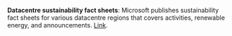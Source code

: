 **Datacentre sustainability fact sheets**:
Microsoft publishes sustainability fact sheets for various datacentre regions that covers activities, renewable energy, and announcements. [Link](https://datacenters.microsoft.com/globe/fact-sheets/).
